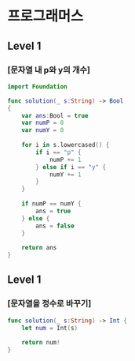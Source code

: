 # 프로그래머스 

## Level 1

### [문자열 내 p와 y의 개수]

```swift
import Foundation

func solution(_ s:String) -> Bool
{
    var ans:Bool = true
    var numP = 0
    var numY = 0
    
    for i in s.lowercased() {
        if i == "p" {
            numP += 1
        } else if i == "y" {
            numY += 1
        }
    }
    
    if numP == numY {
        ans = true
    } else {
        ans = false
    }
    
    return ans
}
```

## Level 1

### [문자열을 정수로 바꾸기]

```swift
func solution(_ s:String) -> Int {
    let num = Int(s)
    
    return num!
}
```
